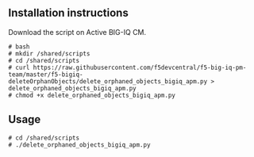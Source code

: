 Installation instructions
-------------------------

Download the script on Active BIG-IQ CM.

```
# bash
# mkdir /shared/scripts
# cd /shared/scripts
# curl https://raw.githubusercontent.com/f5devcentral/f5-big-iq-pm-team/master/f5-bigiq-deleteOrphanObjects/delete_orphaned_objects_bigiq_apm.py > delete_orphaned_objects_bigiq_apm.py
# chmod +x delete_orphaned_objects_bigiq_apm.py
```

Usage
-----

```
# cd /shared/scripts
# ./delete_orphaned_objects_bigiq_apm.py
```
